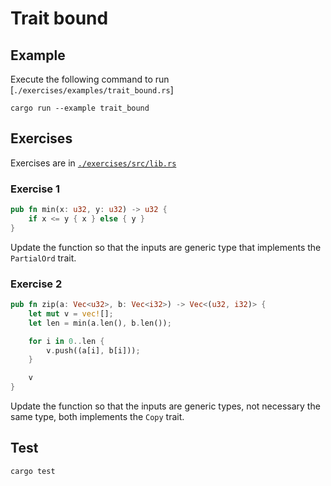 # Trait bound

## Example

Execute the following command to run [`./exercises/examples/trait_bound.rs`]

```shell
cargo run --example trait_bound
```

## Exercises

Exercises are in [`./exercises/src/lib.rs`](./exercises/src/lib.rs)

### Exercise 1

```rust
pub fn min(x: u32, y: u32) -> u32 {
    if x <= y { x } else { y }
}
```

Update the function so that the inputs are generic type that implements the `PartialOrd` trait.

### Exercise 2

```rust
pub fn zip(a: Vec<u32>, b: Vec<i32>) -> Vec<(u32, i32)> {
    let mut v = vec![];
    let len = min(a.len(), b.len());

    for i in 0..len {
        v.push((a[i], b[i]));
    }

    v
}
```

Update the function so that the inputs are generic types, not necessary the same type, both implements the `Copy` trait.

## Test

```shell
cargo test
```
